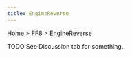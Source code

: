 ```yaml
---
title: EngineReverse
---
```


[Home](../index.md) > [FF8](../FF8.md) > EngineReverse

TODO See Discussion tab for something..

